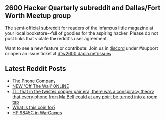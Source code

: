## 2600 Hacker Quarterly subreddit and Dallas/Fort Worth Meetup group
The semi-official subreddit for readers of the infamous little magazine at your local bookstore--full of goodies for the aspiring hacker. Please do not post links that violate the reddit's user agreement.

Want to see a new feature or contribute: 
Join us in [discord](https://dfw2600.dapla.net/chat) under #support or open an issue ticket at [dfw2600.dapla.net/issues](https://dfw2600.dapla.net/issues)

## Latest Reddit Posts
<!-- BLOG-POST-LIST:START -->
- [The Phone Company](https://www.reddit.com/r/2600/comments/1gvwuf6/the_phone_company/)
- [NEW 'Off The Wall' ONLINE](https://2600.com/wall/19-11-2024)
- [TIL that in the twisted copper pair era, there was a conspiracy theory that every phone from Ma Bell could at any point be turned into a room tap](https://www.reddit.com/r/2600/comments/1gt6ed4/til_that_in_the_twisted_copper_pair_era_there_was/)
- [What is this coin for?](https://www.reddit.com/r/2600/comments/1gt2q1h/what_is_this_coin_for/)
- [HP 9845C in WarGames](https://www.reddit.com/r/2600/comments/1gsse4l/hp_9845c_in_wargames/)
<!-- BLOG-POST-LIST:END -->
